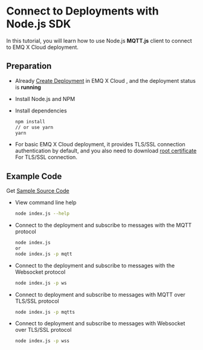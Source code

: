 # Connect to Deployments with Node.js SDK

In this tutorial, you will learn how to use Node.js **MQTT.js** client to connect to EMQ X Cloud deployment.



## Preparation

* Already [Create Deployment](../deployments/create_deployment.md) in EMQ X Cloud , and the deployment status is **running**

* Install Node.js and NPM

* Install dependencies

  ```bash
  npm install
  // or use yarn
  yarn
  ```

* For basic EMQ X Cloud deployment, it provides TLS/SSL connection authentication by default,  and you also need to download [root certificate](https://static.emqx.net/data/cn.emqx.cloud-ca.crt) For TLS/SSL connection.



## Example Code

Get [Sample Source Code](https://github.com/emqx/MQTT-Client-Examples/tree/master/mqtt-client-Node.js)

* View command line help

  ```bash
  node index.js --help
  ```

* Connect to the deployment and subscribe to messages with the MQTT protocol

  ```bash
  node index.js
  or
  node index.js -p mqtt
  ```

* Connect to the deployment and subscribe to messages with the Websocket protocol

  ```bash
  node index.js -p ws
  ```

* Connect to deployment and subscribe to messages with MQTT over TLS/SSL protocol

  ```bash
  node index.js -p mqtts
  ```

* Connect to deployment and subscribe to messages with Websocket over TLS/SSL protocol

  ```bash
  node index.js -p wss
  ```


